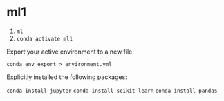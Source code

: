 # ml1

1. `ml`
2. `conda activate ml1`


Export your active environment to a new file:

`conda env export > environment.yml`

Explicitly installed the following packages:

`conda install jupyter`
`conda install scikit-learn`
`conda install pandas`
